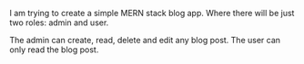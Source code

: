 I am trying to create a simple MERN stack blog app. Where there will be just two roles: admin and user.

The admin can create, read, delete and edit any blog post. The user can only read the blog post.
